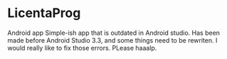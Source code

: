 # LicentaProg
Android app
Simple-ish app that is outdated in Android studio. Has been made before Android Studio 3.3, and some things need to be rewriten.
I would really like to fix those errors.
PLease haaalp.
